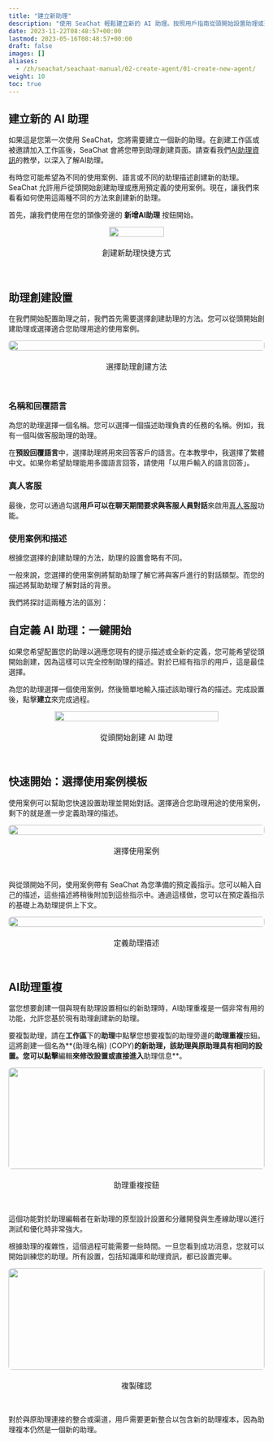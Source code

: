 ```yaml
---
title: "建立新助理"
description: "使用 SeaChat 輕鬆建立新的 AI 助理。按照用戶指南從頭開始設置助理或選擇預定義的使用案例。立即開始吧！"
date: 2023-11-22T08:48:57+00:00
lastmod: 2023-05-16T08:48:57+00:00
draft: false
images: []
aliases:
  - /zh/seachat/seachaat-manual/02-create-agent/01-create-new-agent/
weight: 10
toc: true
---
```


## 建立新的 AI 助理

如果這是您第一次使用 SeaChat，您將需要建立一個新的助理。在創建工作區或被邀請加入工作區後，SeaChat 會將您帶到助理創建頁面。請查看我們[AI助理資訊](/zh/seachat/seachaat-manual/02-create-agent/04-agent-information/)的教學，以深入了解AI助理。

有時您可能希望為不同的使用案例、語言或不同的助理描述創建新的助理。SeaChat 允許用戶從頭開始創建助理或應用預定義的使用案例。現在，讓我們來看看如何使用這兩種不同的方法來創建新的助理。

首先，讓我們使用在您的頭像旁邊的 **新增AI助理** 按鈕開始。

<div style="display: flex; flex-direction: column; align-items: center;">

<div style="width: 60%; text-align: center; display: flex; flex-direction: column; align-items: center; justify-item: center">
  <a href="/images/seachat/zh/create-a-new-agent/create-new-agent-shortcut.png" style="height: 200px; width: 100%; height: 100%;display: flex; justify-content: center; align-items: center; overflow: hidden;" target="_blank">
<img width="60%" style="border-radius: 0.4rem; cursor: zoom-in;" src="/images/seachat/zh/create-a-new-agent/create-new-agent-shortcut.png" alt="">
</a>
    <p style="margin-top: 20px; font-size: 15px">創建新助理快捷方式</p>

</div>
</div>


<br/>

## 助理創建設置

在我們開始配置助理之前，我們首先需要選擇創建助理的方法。您可以從頭開始創建助理或選擇適合您助理用途的使用案例。

<div style="display: flex; flex-direction: column; align-items: center;">

<div style="width: 100%; text-align: center; display: flex; flex-direction: column; align-items: center; justify-item: center">

  <a href="/images/seachat/zh/create-a-new-agent/choose-creation-method.png" style="height: 200px; width: 100%; height: 100%;display: flex; justify-content: center; align-items: center; overflow: hidden;" target="_blank">

<img width="100%" style="border-radius: 0.4rem; cursor: zoom-in;" src="/images/seachat/zh/create-a-new-agent/choose-creation-method.png" alt="">

</a>
    <p style="margin-top: 20px; font-size: 15px">選擇助理創建方法</p>

</div>

</div>


<br/>

### 名稱和回覆語言

為您的助理選擇一個名稱。您可以選擇一個描述助理負責的任務的名稱。例如，我有一個叫做客服助理的助理。

在**預設回覆語言**中，選擇助理將用來回答客戶的語言。在本教學中，我選擇了繁體中文。如果你希望助理能用多國語言回答，請使用「以用戶輸入的語言回答」。

### 真人客服
最後，您可以通過勾選**用戶可以在聊天期間要求與客服人員對話**來啟用[真人客服](/zh/seachat/seachaat-manual/02-create-agent/02-live-agent-transfer)功能。

### 使用案例和描述

根據您選擇的創建助理的方法，助理的設置會略有不同。

一般來說，您選擇的使用案例將幫助助理了解它將與客戶進行的對話類型。而您的描述將幫助助理了解對話的背景。

我們將探討這兩種方法的區別：

## 自定義 AI 助理：一鍵開始

如果您希望配置您的助理以適應您現有的提示描述或全新的定義，您可能希望從頭開始創建，因為這樣可以完全控制助理的描述。對於已經有指示的用戶，這是最佳選擇。

為您的助理選擇一個使用案例，然後簡單地輸入描述該助理行為的描述。完成設置後，點擊**建立**來完成過程。

<div style="display: flex; flex-direction: column; align-items: center;">

<div style="width: 100%; text-align: center; display: flex; flex-direction: column; align-items: center; justify-item: center">

  <a href="/images/seachat/zh/create-a-new-agent/start-from-scratch.png" style="height: 200px; width: 100%; height: 100%;display: flex; justify-content: center; align-items: center; overflow: hidden;" target="_blank">

<img width="80%" style="border-radius: 0.4rem; cursor: zoom-in;" src="/images/seachat/zh/create-a-new-agent/start-from-scratch.png" alt="">

</a>
    <p style="margin-top: 20px; font-size: 15px">從頭開始創建 AI 助理</p>

</div>
</div>


<br/>

## 快速開始：選擇使用案例模板

使用案例可以幫助您快速設置助理並開始對話。選擇適合您助理用途的使用案例，剩下的就是進一步定義助理的描述。

<div style="display: flex; flex-direction: column; align-items: center;">

<div style="width: 100%; text-align: center; display: flex; flex-direction: column; align-items: center; justify-item: center">

  <a href="/images/seachat/zh/create-a-new-agent/pick-a-use-case.png" style="height: 200px; width: 100%; height: 100%;display: flex; justify-content: center; align-items: center; overflow: hidden;" target="_blank">

<img width="100%" style="border-radius: 0.4rem; cursor: zoom-in;" src="/images/seachat/zh/create-a-new-agent/pick-a-use-case.png" alt="">

</a>
    <p style="margin-top: 20px; font-size: 15px">選擇使用案例</p>

</div>

</div>


<br/>

與從頭開始不同，使用案例帶有 SeaChat 為您準備的預定義指示。您可以輸入自己的描述，這些描述將稍後附加到這些指示中。通過這樣做，您可以在預定義指示的基礎上為助理提供上下文。

<div style="display: flex; flex-direction: column; align-items: center;">

<div style="width: 100%; text-align: center; display: flex; flex-direction: column; align-items: center; justify-item: center">

  <a href="/images/seachat/zh/create-a-new-agent/choose-a-use-case.png" style="height: 200px; width: 100%; height: 100%;display: flex; justify-content: center; align-items: center; overflow: hidden;" target="_blank">

<img width="100%" style="border-radius: 0.4rem; cursor: zoom-in;" src="/images/seachat/zh/create-a-new-agent/choose-a-use-case.png" alt="">

</a>
    <p style="margin-top: 20px; font-size: 15px">定義助理描述</p>

</div>

</div>


<br/>

## AI助理重複

當您想要創建一個與現有助理設置相似的新助理時，AI助理重複是一個非常有用的功能，允許您基於現有助理創建新的助理。

要複製助理，請在**工作區**下的**助理**中點擊您想要複製的助理旁邊的**助理重複**按鈕。這將創建一個名為**{助理名稱} (COPY)**的新助理，該助理與原助理具有相同的設置。您可以點擊**編輯**來修改設置或直接進入**助理信息**。

<div style="display: flex; flex-direction: column; align-items: center;">
  <div style="width: 100%; text-align: center; display: flex; flex-direction: column; align-items: center; justify-content: center">
    <a href="/images/seachat/zh/create-a-new-agent/agent-duplication-btn.png" style="height: 200px; width: 100%; display: flex; justify-content: center; align-items: center; overflow: hidden;" target="_blank">
      <img width="100%" style="border-radius: 0.4rem; cursor: zoom-in;" src="/images/seachat/zh/create-a-new-agent/agent-duplication-btn.png" alt="">
    </a>
    <p style="margin-top: 20px; font-size: 15px">助理重複按鈕</p>
  </div>
</div>

<br/>

這個功能對於助理編輯者在新助理的原型設計設置和分離開發與生產線助理以進行測試和優化時非常強大。

根據助理的複雜性，這個過程可能需要一些時間。一旦您看到成功消息，您就可以開始訓練您的助理。所有設置，包括知識庫和助理資訊，都已設置完畢。

<div style="display: flex; flex-direction: column; align-items: center;">
  <div style="width: 100%; text-align: center; display: flex; flex-direction: column; align-items: center; justify-content: center">
    <a href="/images/seachat/zh/create-a-new-agent/duplication-confirmation.png" style="height: 200px; width: 100%; display: flex; justify-content: center; align-items: center; overflow: hidden;" target="_blank">
      <img width="100%" style="border-radius: 0.4rem; cursor: zoom-in;" src="/images/seachat/zh/create-a-new-agent/duplication-confirmation.png" alt="">
    </a>
    <p style="margin-top: 20px; font-size: 15px">複製確認</p>
  </div>
</div>

<br/>

對於與原助理連接的整合或渠道，用戶需要更新整合以包含新的助理複本，因為助理複本仍然是一個新的助理。

